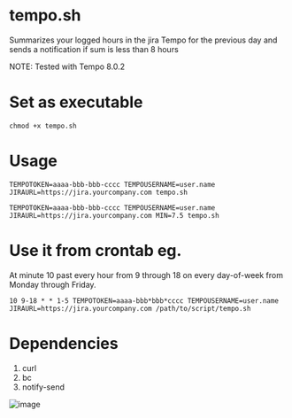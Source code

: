 # tempo.sh
Summarizes your logged hours in the jira Tempo for the previous day and sends a notification if sum is less than 8 hours


NOTE: Tested with Tempo 8.0.2

# Set as executable

`chmod +x tempo.sh`

# Usage 

`TEMPOTOKEN=aaaa-bbb-bbb-cccc TEMPOUSERNAME=user.name JIRAURL=https://jira.yourcompany.com tempo.sh`

`TEMPOTOKEN=aaaa-bbb-bbb-cccc TEMPOUSERNAME=user.name  JIRAURL=https://jira.yourcompany.com MIN=7.5 tempo.sh`


# Use it from crontab eg.

At minute 10 past every hour from 9 through 18 on every day-of-week from Monday through Friday.

`10 9-18 * * 1-5 TEMPOTOKEN=aaaa-bbb*bbb*cccc TEMPOUSERNAME=user.name  JIRAURL=https://jira.yourcompany.com /path/to/script/tempo.sh`

# Dependencies

1. curl
2. bc
3. notify-send

![image](https://user-images.githubusercontent.com/15387653/115951047-ecf36080-a4de-11eb-8074-11db84c46cd2.png)
